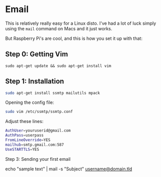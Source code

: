 Email
=====


This is relatively really easy for a Linux disto.  I've had a lot of luck simply using the `mail` command on Macs and it just works.

But Raspberry Pi's are cool, and this is how you set it up with that:


## Step 0: Getting Vim

`sudo apt-get update && sudo apt-get install vim`

## Step 1: Installation

```bash
sudo apt-get install ssmtp mailutils mpack
``` 

Opening the config file:
```bash
sudo vim /etc/ssmtp/ssmtp.conf
```

Adjust these lines:
```bash
AuthUser=youruserid@gmail.com
AuthPass=userpass
FromLineOverride=YES
mailhub=smtp.gmail.com:587
UseSTARTTLS=YES
```

Step 3: Sending your first email

echo "sample text" | mail -s "Subject" username@domain.tld
